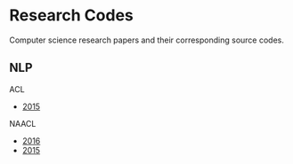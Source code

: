 # Research Codes

Computer science research papers and their corresponding source codes.


## NLP

ACL
* [2015](./AI/ACL/2015/ACL2015.md)

NAACL
* [2016](./AI/NAACL/2016/NAACL2016.md)
* [2015](./AI/NAACL/2015/NAACL2015.md)

